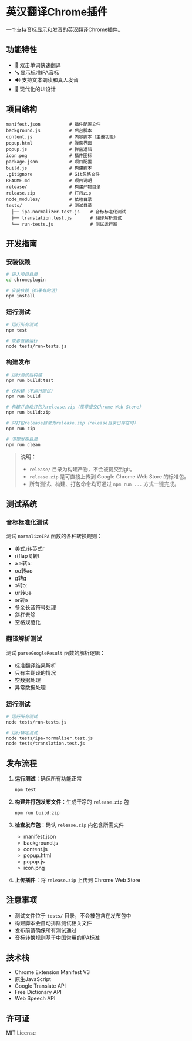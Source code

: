 # 英汉翻译Chrome插件

一个支持音标显示和发音的英汉翻译Chrome插件。

## 功能特性

- 🎯 双击单词快速翻译
- 🔤 显示标准IPA音标
- 🔊 支持文本朗读和真人发音
- 🎨 现代化的UI设计

## 项目结构

```
manifest.json           # 插件配置文件
background.js           # 后台脚本
content.js              # 内容脚本（主要功能）
popup.html              # 弹窗界面
popup.js                # 弹窗逻辑
icon.png                # 插件图标
package.json            # 项目配置
build.js                # 构建脚本
.gitignore              # Git忽略文件
README.md               # 项目说明
release/                # 构建产物目录
release.zip             # 打包zip
node_modules/           # 依赖目录
tests/                  # 测试目录
  ├── ipa-normalizer.test.js    # 音标标准化测试
  ├── translation.test.js       # 翻译解析测试
  └── run-tests.js              # 测试运行器
```

## 开发指南

### 安装依赖

```bash
# 进入项目目录
cd chromeplugin

# 安装依赖（如果有的话）
npm install
```

### 运行测试

```bash
# 运行所有测试
npm test

# 或者直接运行
node tests/run-tests.js
```

### 构建发布

```bash
# 运行测试后构建
npm run build:test

# 仅构建（不运行测试）
npm run build

# 构建并自动打包为release.zip（推荐提交Chrome Web Store）
npm run build:zip

# 只打包release目录为release.zip（release目录已存在时）
npm run zip

# 清理发布目录
npm run clean
```

> **说明：**
> - `release/` 目录为构建产物，不会被提交到git。
> - `release.zip` 是可直接上传到 Google Chrome Web Store 的标准包。
> - 所有测试、构建、打包命令均可通过 `npm run ...` 方式一键完成。

## 测试系统

### 音标标准化测试

测试 `normalizeIPA` 函数的各种转换规则：

- 美式ɹ转英式r
- ɾ(flap t)转t
- ɝɚ转ɜː
- oʊ转əʊ
- ɡ转g
- ɔ转ɔː
- ʊr转ʊə
- ər转ə
- 多余长音符号处理
- 斜杠去除
- 空格规范化

### 翻译解析测试

测试 `parseGoogleResult` 函数的解析逻辑：

- 标准翻译结果解析
- 只有主翻译的情况
- 空数据处理
- 异常数据处理

### 运行测试

```bash
# 运行所有测试
node tests/run-tests.js

# 运行特定测试
node tests/ipa-normalizer.test.js
node tests/translation.test.js
```

## 发布流程

1. **运行测试**：确保所有功能正常
   ```bash
   npm test
   ```

2. **构建并打包发布文件**：生成干净的 `release.zip` 包
   ```bash
   npm run build:zip
   ```

3. **检查发布包**：确认 `release.zip` 内包含所需文件
   - manifest.json
   - background.js
   - content.js
   - popup.html
   - popup.js
   - icon.png

4. **上传插件**：将 `release.zip` 上传到 Chrome Web Store

## 注意事项

- 测试文件位于 `tests/` 目录，不会被包含在发布包中
- 构建脚本会自动排除测试相关文件
- 发布前请确保所有测试通过
- 音标转换规则基于中国常用的IPA标准

## 技术栈

- Chrome Extension Manifest V3
- 原生JavaScript
- Google Translate API
- Free Dictionary API
- Web Speech API

## 许可证

MIT License 